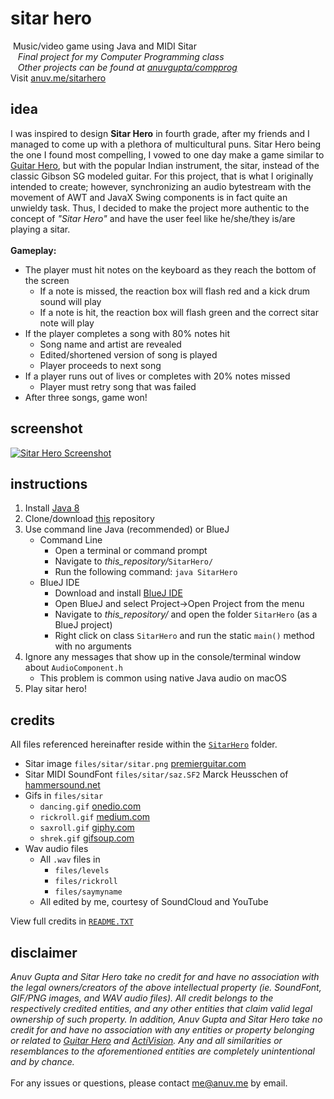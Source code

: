 # sitar hero
&nbsp;Music/video game using Java and MIDI Sitar  
&nbsp;&nbsp;&nbsp;*Final project for my Computer Programming class*  
&nbsp;&nbsp;&nbsp;*Other projects can be found at [anuvgupta/compprog](https://github.com/anuvgupta/compprog)*  
Visit [anuv.me/sitarhero](http://anuv.me/sitarhero)

## idea
I was inspired to design **Sitar Hero** in fourth grade, after my friends and I managed to come up with a plethora of multicultural puns. Sitar Hero being the one I found most compelling, I vowed to one day make a game similar to [Guitar Hero](https://www.guitarhero.com/game), but with the popular Indian instrument, the sitar, instead of the classic Gibson SG modeled guitar. For this project, that is what I originally intended to create; however, synchronizing an audio bytestream with the movement of AWT and JavaX Swing components is in fact quite an unwieldy task. Thus, I decided to make the project more authentic to the concept of *"Sitar Hero"* and have the user feel like he/she/they is/are playing a sitar.  
&nbsp;  
**Gameplay:**
 - The player must hit notes on the keyboard as they reach the bottom of the screen
    - If a note is missed, the reaction box will flash red and a kick drum sound will play
    - If a note is hit, the reaction box will flash green and the correct sitar note will play
 - If the player completes a song with 80% notes hit
    - Song name and artist are revealed
    - Edited/shortened version of song is played
    - Player proceeds to next song
 - If a player runs out of lives or completes with 20% notes missed
    - Player must retry song that was failed
 - After three songs, game won!

## screenshot
[![Sitar Hero Screenshot](http://anuv.me/sitarhero/img/screenshot.png)]()

## instructions
 1. Install [Java 8](http://www.oracle.com/technetwork/java/javase/downloads/index.html)
 2. Clone/download [this](https://github.com/anuvgupta/sitarhero) repository
 3. Use command line Java (recommended) or BlueJ
    - Command Line
        - Open a terminal or command prompt
        - Navigate to *this_repository/*`SitarHero/`
        - Run the following command: `java SitarHero`
    - BlueJ IDE
        - Download and install [BlueJ IDE](http://www.bluej.org/)
        - Open BlueJ and select Project->Open Project from the menu
        - Navigate to *this_repository/* and open the folder `SitarHero` (as a BlueJ project)
        - Right click on class `SitarHero` and run the static `main()` method with no arguments
 4. Ignore any messages that show up in the console/terminal window about `AudioComponent.h`
    - This problem is common using native Java audio on macOS
 5. Play sitar hero!

## credits
All files referenced hereinafter reside within the [`SitarHero`](https://github.com/anuvgupta/sitarhero/tree/master/SitarHero) folder.
 - Sitar image `files/sitar/sitar.png` [premierguitar.com](http://www.premierguitar.com/articles/23392-danelectro-baby-sitar-review)
 - Sitar MIDI SoundFont `files/sitar/saz.SF2` Marck Heusschen of [hammersound.net](http://www.hammersound.com/cgi-bin/soundlink.pl?action=view_category&category=Ethnic)
 - Gifs in `files/sitar`
    - `dancing.gif` [onedio.com](https://onedio.com/haber/cirkin-goruntusu-disinda-sineklerden-nefret-etmek-icin-hakli-sebepler-385982)
    - `rickroll.gif` [medium.com](https://medium.com/@listenonrepeat/rickroll-the-world-but-why-c68e236c9f12)
    - `saxroll.gif` [giphy.com](http://giphy.com/gifs/W6Tdbnqo7rFrW)
    - `shrek.gif` [gifsoup.com](http://gifsoup.com/view/5164615/it-will-allbe-ogre-soon.html)
 - Wav audio files
    - All `.wav` files in
        - `files/levels`
        - `files/rickroll`
        - `files/saymyname`
    - All edited by me, courtesy of SoundCloud and YouTube

View full credits in [`README.TXT`](https://github.com/anuvgupta/sitarhero/blob/master/SitarHero/README.TXT)

## disclaimer
*Anuv Gupta and Sitar Hero take no credit for and have no association with the legal owners/creators of the above intellectual property (ie. SoundFont, GIF/PNG images, and WAV audio files). All credit belongs to the respectively credited entities, and any other entities that claim valid legal ownership of such property. In addition, Anuv Gupta and Sitar Hero take no credit for and have no association with any entities or property belonging or related to [Guitar Hero](https://www.guitarhero.com/) and [ActiVision](https://www.activision.com/). Any and all similarities or resemblances to the aforementioned entities are completely unintentional and by chance.*  
&nbsp;  
For any issues or questions, please contact [me@anuv.me](mailto:me@anuv.me) by email.
